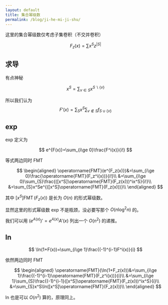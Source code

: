 ```yaml
---
layout: default
title: 集合幂级数
permalink: /blog/ji-he-mi-ji-shu/
---
```


这里的集合幂级数仅考虑子集卷积（不交并卷积）

$$
F_z(x)=\sum x^S z^{|S|}
$$

## 求导

有点神秘

$$
x^S=\sum_{v\in S} x^{S\backslash\{v\}}
$$

所以我们认为
$$
F'(x)=\sum_{S}x^S\sum_{v\notin S}f_{S\cup \{v\}}
$$

## exp

exp 定义为

$$
e^{F(x)}=\sum_{i\ge 0}\frac{F^i(x)}{i!}
$$

等式两边同时 FMT

$$
\begin{aligned}
\operatorname{FMT}(e^{F_z(x)})&=\sum_{i\ge 0}\frac{\operatorname{FMT}(F_z^i(x))}{i!}\\
&=\sum_{i\ge 0}\sum_{S}\frac{([x^S]\operatorname{FMT}(F_z(x)))^ix^S}{i!}\\
&=\sum_{S}x^Se^{([x^S]\operatorname{FMT}(F_z(x)))}\\
\end{aligned}
$$

其中 $[x^S]\operatorname{FMT}(F_z(x))$ 是长为 $O(n)$ 的形式幂级数。

显然这里的形式幂级数 exp 不是瓶颈，没必要写那个 $O(n\log^2 n)$ 的。

我们可以用 $(e^{A(x)})'=e^{A(x)}A'(x)$ 列出一个 $O(n^2)$ 的递推。

## ln

$$
\ln(1+F(x))=\sum_{i\ge 1}\frac{(-1)^{i-1}F^i(x)}{i}
$$

依然两边同时 FMT

$$
\begin{aligned}
\operatorname{FMT}(\ln(1+F_z(x)))&=\sum_{i\ge 1}\frac{(-1)^{i-1}\operatorname{FMT}(F_z^i(x))}{i}\\
&=\sum_{i\ge 1}\sum_{S}\frac{(-1)^{i-1}([x^S]\operatorname{FMT}(F_z(x)))^ix^S}{i}\\
&=\sum_{S}x^S\ln([x^S]\operatorname{FMT}(F_z(x)))\\
\end{aligned}
$$

ln 也是可以 $O(n^2)$ 算的，原理同上。